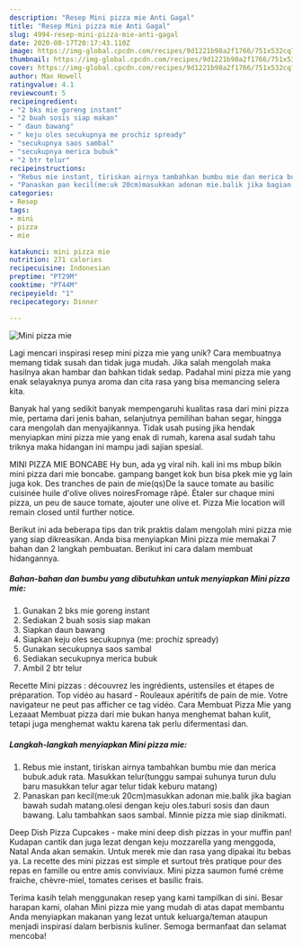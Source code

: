 ```yaml
---
description: "Resep Mini pizza mie Anti Gagal"
title: "Resep Mini pizza mie Anti Gagal"
slug: 4994-resep-mini-pizza-mie-anti-gagal
date: 2020-08-17T20:17:43.110Z
image: https://img-global.cpcdn.com/recipes/9d1221b98a2f1766/751x532cq70/mini-pizza-mie-foto-resep-utama.jpg
thumbnail: https://img-global.cpcdn.com/recipes/9d1221b98a2f1766/751x532cq70/mini-pizza-mie-foto-resep-utama.jpg
cover: https://img-global.cpcdn.com/recipes/9d1221b98a2f1766/751x532cq70/mini-pizza-mie-foto-resep-utama.jpg
author: Max Howell
ratingvalue: 4.1
reviewcount: 5
recipeingredient:
- "2 bks mie goreng instant"
- "2 buah sosis siap makan"
- " daun bawang"
- " keju oles secukupnya me prochiz spready"
- "secukupnya saos sambal"
- "secukupnya merica bubuk"
- "2 btr telur"
recipeinstructions:
- "Rebus mie instant, tiriskan airnya tambahkan bumbu mie dan merica bubuk.aduk rata. Masukkan telur(tunggu sampai suhunya turun dulu baru masukkan telur agar telur tidak keburu matang)"
- "Panaskan pan kecil(me:uk 20cm)masukkan adonan mie.balik jika bagian bawah sudah matang.olesi dengan keju oles.taburi sosis dan daun bawang. Lalu tambahkan saos sambal. Minnie pizza mie siap dinikmati."
categories:
- Resep
tags:
- mini
- pizza
- mie

katakunci: mini pizza mie 
nutrition: 271 calories
recipecuisine: Indonesian
preptime: "PT29M"
cooktime: "PT44M"
recipeyield: "1"
recipecategory: Dinner

---
```



![Mini pizza mie](https://img-global.cpcdn.com/recipes/9d1221b98a2f1766/751x532cq70/mini-pizza-mie-foto-resep-utama.jpg)

Lagi mencari inspirasi resep mini pizza mie yang unik? Cara membuatnya memang tidak susah dan tidak juga mudah. Jika salah mengolah maka hasilnya akan hambar dan bahkan tidak sedap. Padahal mini pizza mie yang enak selayaknya punya aroma dan cita rasa yang bisa memancing selera kita.

Banyak hal yang sedikit banyak mempengaruhi kualitas rasa dari mini pizza mie, pertama dari jenis bahan, selanjutnya pemilihan bahan segar, hingga cara mengolah dan menyajikannya. Tidak usah pusing jika hendak menyiapkan mini pizza mie yang enak di rumah, karena asal sudah tahu triknya maka hidangan ini mampu jadi sajian spesial.

MINI PIZZA MIE BONCABE Hy bun, ada yg viral nih. kali ini ms mbup bikin mini pizza dari mie boncabe. gampang banget kok bun bisa pkek mie yg lain juga kok. Des tranches de pain de mie(qs)De la sauce tomate au basilic cuisinée huile d&#39;olive olives noiresFromage râpé. Étaler sur chaque mini pizza, un peu de sauce tomate, ajouter une olive et. Pizza Mie location will remain closed until further notice.


Berikut ini ada beberapa tips dan trik praktis dalam mengolah mini pizza mie yang siap dikreasikan. Anda bisa menyiapkan Mini pizza mie memakai 7 bahan dan 2 langkah pembuatan. Berikut ini cara dalam membuat hidangannya.

<!--inarticleads1-->

##### Bahan-bahan dan bumbu yang dibutuhkan untuk menyiapkan Mini pizza mie:

1. Gunakan 2 bks mie goreng instant
1. Sediakan 2 buah sosis siap makan
1. Siapkan  daun bawang
1. Siapkan  keju oles secukupnya (me: prochiz spready)
1. Gunakan secukupnya saos sambal
1. Sediakan secukupnya merica bubuk
1. Ambil 2 btr telur


Recette Mini pizzas : découvrez les ingrédients, ustensiles et étapes de préparation. Top vidéo au hasard - Rouleaux apéritifs de pain de mie. Votre navigateur ne peut pas afficher ce tag vidéo. Cara Membuat Pizza Mie yang Lezaaat Membuat pizza dari mie bukan hanya menghemat bahan kulit, tetapi juga menghemat waktu karena tak perlu difermentasi dan. 

<!--inarticleads2-->

##### Langkah-langkah menyiapkan Mini pizza mie:

1. Rebus mie instant, tiriskan airnya tambahkan bumbu mie dan merica bubuk.aduk rata. Masukkan telur(tunggu sampai suhunya turun dulu baru masukkan telur agar telur tidak keburu matang)
1. Panaskan pan kecil(me:uk 20cm)masukkan adonan mie.balik jika bagian bawah sudah matang.olesi dengan keju oles.taburi sosis dan daun bawang. Lalu tambahkan saos sambal. Minnie pizza mie siap dinikmati.


Deep Dish Pizza Cupcakes - make mini deep dish pizzas in your muffin pan! Kudapan cantik dan juga lezat dengan keju mozzarella yang menggoda, Natal Anda akan semakin. Untuk merek mie dan rasa yang dipakai itu bebas ya. La recette des mini pizzas est simple et surtout très pratique pour des repas en famille ou entre amis conviviaux. Mini pizza saumon fumé crème fraiche, chèvre-miel, tomates cerises et basilic frais. 

Terima kasih telah menggunakan resep yang kami tampilkan di sini. Besar harapan kami, olahan Mini pizza mie yang mudah di atas dapat membantu Anda menyiapkan makanan yang lezat untuk keluarga/teman ataupun menjadi inspirasi dalam berbisnis kuliner. Semoga bermanfaat dan selamat mencoba!
